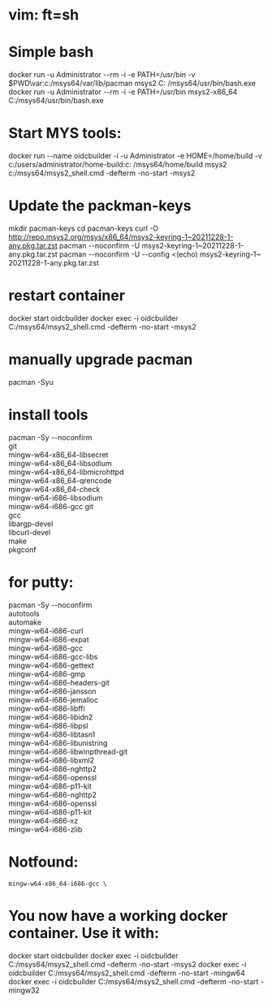 # vim: ft=sh

# Simple bash

docker run -u Administrator --rm -i -e PATH=/usr/bin -v $PWD\var:c:/msys64/var/lib/pacman msys2 C:
/msys64/usr/bin/bash.exe docker run -u Administrator --rm -i -e PATH=/usr/bin msys2-x86_64 C:/msys64/usr/bin/bash.exe

# Start MYS tools:

docker run --name oidcbuilder -i -u Administrator -e HOME=/home/build -v c:/users/administrator/home-build:c:
/msys64/home/build msys2 c:/msys64/msys2_shell.cmd -defterm -no-start -msys2

# Update the packman-keys

mkdir pacman-keys cd pacman-keys curl -O http://repo.msys2.org/msys/x86_64/msys2-keyring-1~20211228-1-any.pkg.tar.zst
pacman --noconfirm -U msys2-keyring-1~20211228-1-any.pkg.tar.zst pacman --noconfirm -U --config <(echo) msys2-keyring-1~
20211228-1-any.pkg.tar.zst

# restart container

docker start oidcbuilder docker exec -i oidcbuilder C:/msys64/msys2_shell.cmd -defterm -no-start -msys2

# manually upgrade pacman

pacman -Syu

# install tools

pacman -Sy --noconfirm \
git \
mingw-w64-x86_64-libsecret \
mingw-w64-x86_64-libsodium \
mingw-w64-x86_64-libmicrohttpd \
mingw-w64-x86_64-qrencode \
mingw-w64-x86_64-check \
mingw-w64-i686-libsodium \
mingw-w64-i686-gcc git \
gcc \
libargp-devel \
libcurl-devel \
make \
pkgconf

# for putty:

pacman -Sy --noconfirm \
autotools \
automake \
mingw-w64-i686-curl \
mingw-w64-i686-expat \
mingw-w64-i686-gcc \
mingw-w64-i686-gcc-libs \
mingw-w64-i686-gettext \
mingw-w64-i686-gmp \
mingw-w64-i686-headers-git \
mingw-w64-i686-jansson \
mingw-w64-i686-jemalloc \
mingw-w64-i686-libffi \
mingw-w64-i686-libidn2 \
mingw-w64-i686-libpsl \
mingw-w64-i686-libtasn1 \
mingw-w64-i686-libunistring \
mingw-w64-i686-libwinpthread-git \
mingw-w64-i686-libxml2 \
mingw-w64-i686-nghttp2 \
mingw-w64-i686-openssl \
mingw-w64-i686-p11-kit \
mingw-w64-i686-nghttp2 \
mingw-w64-i686-openssl \
mingw-w64-i686-p11-kit \
mingw-w64-i686-xz \
mingw-w64-i686-zlib

# Notfound:

    mingw-w64-x86_64-i686-gcc \

# You now have a working docker container. Use it with:

docker start oidcbuilder docker exec -i oidcbuilder C:/msys64/msys2_shell.cmd -defterm -no-start -msys2 docker exec -i
oidcbuilder C:/msys64/msys2_shell.cmd -defterm -no-start -mingw64 docker exec -i oidcbuilder C:/msys64/msys2_shell.cmd
-defterm -no-start -mingw32

